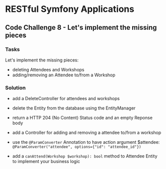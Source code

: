 # RESTful Symfony Applications

## Code Challenge 8 - Let's implement the missing pieces

### Tasks

Let's implement the missing pieces:

- deleting Attendees and Workshops
- adding/removing an Attendee to/from a Workshop

### Solution

- add a DeleteController for attendees and workshops
- delete the Entity from the database using the EntityManager
- return a HTTP 204 (No Content) Status code and an empty Reponse body

- add a Controller for adding and removing a attendee to/from a workshop
- use the `@ParamConverter` Annotation to have action argument $attendee: `@ParamConverter("attendee", options={"id": "attendee_id"})`
- add a `canAttend(Workshop $workshop): bool` method to Attendee Entity to implement your business logic
